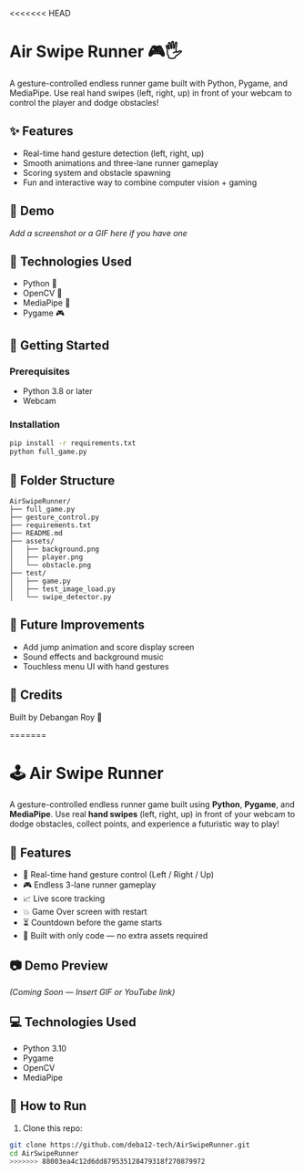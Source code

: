 <<<<<<< HEAD

# Air Swipe Runner 🎮🖐️

A gesture-controlled endless runner game built with Python, Pygame, and MediaPipe. Use real hand swipes (left, right, up) in front of your webcam to control the player and dodge obstacles!

## ✨ Features

- Real-time hand gesture detection (left, right, up)
- Smooth animations and three-lane runner gameplay
- Scoring system and obstacle spawning
- Fun and interactive way to combine computer vision + gaming

## 📸 Demo

*Add a screenshot or a GIF here if you have one*

## 🧠 Technologies Used

- Python 🐍
- OpenCV 🎥
- MediaPipe 🤖
- Pygame 🎮

## 🚀 Getting Started

### Prerequisites

- Python 3.8 or later
- Webcam

### Installation

```bash
pip install -r requirements.txt
python full_game.py
```

## 📂 Folder Structure

```
AirSwipeRunner/
├── full_game.py
├── gesture_control.py
├── requirements.txt
├── README.md
├── assets/
│   ├── background.png
│   ├── player.png
│   └── obstacle.png
├── test/
│   ├── game.py
│   ├── test_image_load.py
│   └── swipe_detector.py
```

## 🧩 Future Improvements

- Add jump animation and score display screen
- Sound effects and background music
- Touchless menu UI with hand gestures

## 🙌 Credits

Built by Debangan Roy 🚀

=======
# 🕹️ Air Swipe Runner

A gesture-controlled endless runner game built using **Python**, **Pygame**, and **MediaPipe**. Use real **hand swipes** (left, right, up) in front of your webcam to dodge obstacles, collect points, and experience a futuristic way to play!

## 🎯 Features
- 🔄 Real-time hand gesture control (Left / Right / Up)
- 🎮 Endless 3-lane runner gameplay
- 📈 Live score tracking
- 💥 Game Over screen with restart
- ⏳ Countdown before the game starts
- 🧠 Built with only code — no extra assets required

## 📷 Demo Preview
*(Coming Soon — Insert GIF or YouTube link)*

## 💻 Technologies Used
- Python 3.10
- Pygame
- OpenCV
- MediaPipe

## 🚀 How to Run

1. Clone this repo:
```bash
git clone https://github.com/deba12-tech/AirSwipeRunner.git
cd AirSwipeRunner
>>>>>>> 88003ea4c12d6dd879535128479318f270879972

